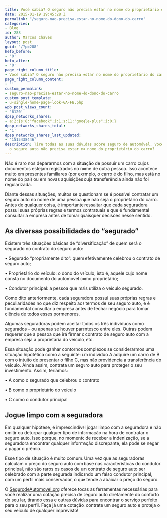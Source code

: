 ```yaml
---
title: Você sabia? O seguro não precisa estar no nome do proprietário do carro
date: 2015-01-19 19:45:28 Z
permalink: "/seguro-nao-precisa-estar-no-nome-do-dono-do-carro"
categories:
- Blog
id: 288
author: Marcos Chaves
layout: post
guid: "/?p=288"
hefo_before:
- '0'
hefo_after:
- '0'
page_right_column_title:
- Você sabia? O seguro não precisa estar no nome do proprietário do carro
page_right_column_content:
- ''
custom_permalink:
- seguro-nao-precisa-estar-no-nome-do-dono-do-carro
custom_post_template:
- u-single-home-page-look-GA-FB.php
wpb_post_views_count:
- '6120'
dpsp_networks_shares:
- a:2:{s:8:"facebook";i:1;s:11:"google-plus";i:0;}
dpsp_networks_shares_total:
- '1'
dpsp_networks_shares_last_updated:
- '1515438446'
description: Tire todas as suas dúvidas sobre seguro de automóvel. Você sabia que
  o seguro auto não precisa estar no nome do proprietário do carro?
---
```


Não é raro nos depararmos com a situação de possuir um carro cujos documentos estejam registrados no nome de outra pessoa. Isso acontece muito em presentes familiares (por exemplo, o carro é do filho, mas está no nome do pai) ou em novas aquisições cuja transferência ainda não foi regularizada.

Diante dessas situações, muitos se questionam se é possível contratar um seguro auto no nome de uma pessoa que não seja o proprietário do carro. Antes de qualquer coisa, é importante ressaltar que cada seguradora possui suas próprias regras e termos contratuais e que é fundamental consultar a empresa antes de tomar quaisquer decisões nesse sentido.

## As diversas possibilidades do “segurado”

Existem três situações básicas de “diversificação” de quem será o segurado no contrato do seguro auto:

• Segurado “propriamente dito”: quem efetivamente celebrou o contrato de seguro auto;
  
• Proprietário do veículo: o dono do veículo, isto é, aquele cujo nome consta no documento do automóvel como proprietário;
  
• Condutor principal: a pessoa que mais utiliza o veículo segurado.

Como dito anteriormente, cada seguradora possui suas próprias regras e peculiaridades no que diz respeito aos termos de seu seguro auto, e é fundamental consultar a empresa antes de fechar negócio para tomar ciência de todos esses pormenores.

Algumas seguradoras podem aceitar todos os três indivíduos como segurados – ou apenas se houver parentesco entre eles. Outras podem requerer que a pessoa que irá firmar o contrato de seguro auto com a empresa seja a proprietária do veículo, etc.

Essa situação pode ganhar contornos complexos se considerarmos uma situação hipotética como a seguinte: um indivíduo A adquire um carro de B com o intuito de presentar o filho C, mas não providencia a transferência do veículo. Ainda assim, contrata um seguro auto para proteger o seu investimento. Assim, teríamos:

• A como o segurado que celebrou o contrato
  
• B como o proprietário do veículo
  
• C como o condutor principal

## Jogue limpo com a seguradora

Em qualquer hipótese, é imprescindível jogar limpo com a seguradora e não omitir ou deturpar qualquer tipo de informação na hora de contratar o seguro auto. Isso porque, no momento de receber a indenização, se a seguradora encontrar qualquer informação discrepante, ela pode se negar a pagar o prêmio.

Esse tipo de situação é muito comum. Uma vez que as seguradoras calculam o preço do seguro auto com base nas características do condutor principal, não são raros os casos de um contrato de seguro auto ser celebrado com a parte segurada indicando um falso condutor principal, com um perfil mais conservador, o que tende a abaixar o preço do seguro.

O <a href="/" target="_blank">SegurodeAutomovel.org</a> oferece todas as ferramentas necessárias para você realizar uma cotação precisa de seguro auto diretamente do conforto do seu lar, tirando essa e outras dúvidas para encontrar o serviço perfeito para o seu perfil. Faça já uma cotação, contrate um seguro auto e proteja o seu veículo de qualquer imprevisto!